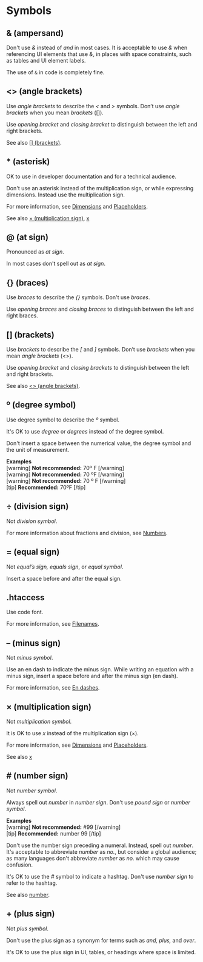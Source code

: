 # Symbols

## & (ampersand)

Don't use *&* instead of *and* in most cases. It is acceptable to use *&* when referencing UI elements that use *&*, in places with space constraints, such as tables and UI element labels.

The use of `&` in code is completely fine.

## <> (angle brackets)

Use *angle brackets* to describe the *<* and *>* symbols. Don’t use *angle brackets* when you mean *brackets* ([]).

Use *opening bracket* and *closing bracket* to distinguish between the left and right brackets.

See also [[] (brackets)](#brackets).

## * (asterisk)

OK to use in developer documentation and for a technical audience.

Don't use an asterisk instead of the multiplication sign, or while expressing dimensions. Instead use the multiplication sign.

For more information, see [Dimensions](https://make.wordpress.org/docs/style-guide/formatting/numbers/#dimensions) and [Placeholders](https://make.wordpress.org/docs/style-guide/developer-content/placeholders/).

See also [× (multiplication sign)](https://make.wordpress.org/docs/style-guide/word-list/symbols/#x-multiplication-sign), [x](https://make.wordpress.org/docs/style-guide/word-list/x/#x)

## @ (at sign)

Pronounced as *at sign*.

In most cases don't spell out as *at sign*.

## {} (braces)

Use *braces* to describe the *{}* symbols. Don't use *braces*.

Use *opening braces* and *closing braces* to distinguish between the left and right braces.

## [] (brackets)

Use *brackets* to describe the *[* and *]* symbols. Don’t use *brackets* when you mean *angle brackets* (<>).

Use *opening bracket* and *closing brackets* to distinguish between the left and right brackets.

See also [<> (angle brackets)](#angle-brackets).

## º (degree symbol)

Use degree symbol to describe the *º* symbol.

It's OK to use *degree* or *degrees* instead of the degree symbol.

Don't insert a space between the numerical value, the degree symbol and the unit of measurement.

**Examples**  
[warning] **Not recommended:** 70º F [/warning]  
[warning] **Not recommended:** 70 ºF [/warning]  
[warning] **Not recommended:** 70 º F [/warning]  
[tip] **Recommended:** 70ºF [/tip]  

## ÷ (division sign)

Not *division symbol*.

For more information about fractions and division, see [Numbers](https://make.wordpress.org/docs/style-guide/formatting/numbers/).

## = (equal sign)

Not *equal’s sign, equals sign*, or *equal symbol*.

Insert a space before and after the equal sign.

## .htaccess

Use code font.

For more information, see [Filenames](https://make.wordpress.org/docs/style-guide/formatting/filenames/).

## – (minus sign)

Not *minus symbol*.

Use an en dash to indicate the minus sign. While writing an equation with a minus sign, insert a space before and after the minus sign (en dash).

For more information, see [En dashes](https://make.wordpress.org/docs/style-guide/punctuation/dashes/#en-dashes).

## × (multiplication sign)

Not *multiplication symbol*.

It is OK to use *x* instead of the multiplication sign (×).

For more information, see [Dimensions](https://make.wordpress.org/docs/style-guide/formatting/numbers/#dimensions) and [Placeholders](https://make.wordpress.org/docs/style-guide/developer-content/placeholders/).

See also [x](https://make.wordpress.org/docs/style-guide/word-list/x/#x)

## # (number sign)

Not *number symbol*.

Always spell out *number* in *number sign*. Don't use *pound sign* or *number symbol*.

**Examples**  
[warning] **Not recommended:** #99 [/warning]  
[tip] **Recommended:** number 99 [/tip]  

Don't use the number sign preceding a numeral. Instead, spell out *number*. It's acceptable to abbreviate *number* as *no.*, but consider a global audience; as many languages don't abbreviate *number* as *no.* which may cause confusion.

It's OK to use the *#* symbol to indicate a hashtag. Don't use *number sign* to refer to the hashtag.

See also [number](https://make.wordpress.org/docs/style-guide/word-list/n/#number).

## + (plus sign)

Not *plus symbol*.

Don't use the plus sign as a synonym for terms such as *and, plus,* and *over*.

It's OK to use the plus sign in UI, tables, or headings where space is limited.
